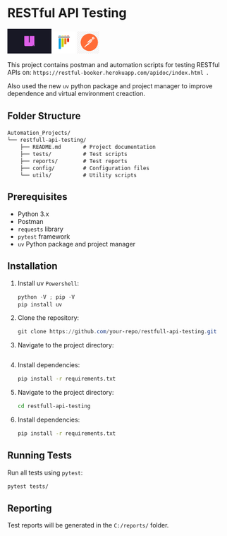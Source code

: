 # RESTful API Testing

<img src=".md\uv_logo.png" alt="pytest" style="width:100px;"/>
<img src=".md\pytest.png" alt="pytest" style="width:50px;"/>
<img src=".md\png-transparent-postman-hd-logo-thumbnail.png" alt="pytest" style="width:50px;"/>


This project contains postman and automation scripts for testing RESTful APIs on: 
```https://restful-booker.herokuapp.com/apidoc/index.html ```.

Also used the new `uv` python package and project manager to improve dependence and virtual environment creaction.

## Folder Structure

```
Automation_Projects/
└── restfull-api-testing/
    ├── README.md       # Project documentation
    ├── tests/          # Test scripts
    ├── reports/        # Test reports
    ├── config/         # Configuration files
    └── utils/          # Utility scripts
```

## Prerequisites

- Python 3.x
- Postman
- `requests` library
- `pytest` framework
- `uv` Python package and project manager

## Installation

1. Install uv `Powershell`:
   ```powershell
   python -V ; pip -V
   pip install uv
   ```
2. Clone the repository:
   ```powershell
   git clone https://github.com/your-repo/restfull-api-testing.git
   ```
2. Navigate to the project directory:
   ```powershell
   
   
   ```
3. Install dependencies:
   ```bash
   pip install -r requirements.txt
   ```
2. Navigate to the project directory:
   ```bash
   cd restfull-api-testing
   ```
3. Install dependencies:
   ```bash
   pip install -r requirements.txt
   ```

## Running Tests

Run all tests using `pytest`:
```bash
pytest tests/
```

## Reporting

Test reports will be generated in the `C:/reports/` folder.
